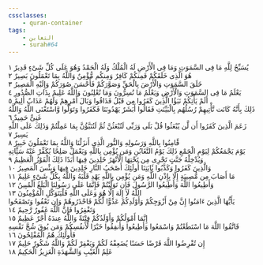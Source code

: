 ```yaml
---
cssclasses:
    - quran-container
tags:
    - التغابن
    - surah#64
---
```


يُسَبِّحُ لِلَّهِ مَا فِى السَّمَوَتِ وَمَا فِى الْأَرْضِ لَهُ الْمُلْكُ وَلَهُ الْحَمْدُ وَهُوَ عَلَى كُلِّ شَىْءٍ قَدِيرٌ  ١<br>
هُوَ الَّذِى خَلَقَكُمْ فَمِنكُمْ كَافِرٌ وَمِنكُم مُّؤْمِنٌ وَاللَّهُ بِمَا تَعْمَلُونَ بَصِيرٌ  ٢<br>
خَلَقَ السَّمَوَتِ وَالْأَرْضَ بِالْحَقِّ وَصَوَّرَكُمْ فَأَحْسَنَ صُوَرَكُمْ وَإِلَيْهِ الْمَصِيرُ  ٣<br>
يَعْلَمُ مَا فِى السَّمَوَتِ وَالْأَرْضِ وَيَعْلَمُ مَا تُسِرُّونَ وَمَا تُعْلِنُونَ وَاللَّهُ عَلِيمٌ بِذَاتِ الصُّدُورِ  ٤<br>
أَلَمْ يَأْتِكُمْ نَبَؤُا الَّذِينَ كَفَرُوا مِن قَبْلُ فَذَاقُوا وَبَالَ أَمْرِهِمْ وَلَهُمْ عَذَابٌ أَلِيمٌ  ٥<br>
ذَلِكَ بِأَنَّهُ كَانَت تَّأْتِيهِمْ رُسُلُهُم بِالْبَيِّنَتِ فَقَالُوا أَبَشَرٌ يَهْدُونَنَا فَكَفَرُوا وَتَوَلَّوا وَّاسْتَغْنَى اللَّهُ وَاللَّهُ غَنِىٌّ حَمِيدٌ  ٦<br>
زَعَمَ الَّذِينَ كَفَرُوا أَن لَّن يُبْعَثُوا قُلْ بَلَى وَرَبِّى لَتُبْعَثُنَّ ثُمَّ لَتُنَبَّؤُنَّ بِمَا عَمِلْتُمْ وَذَلِكَ عَلَى اللَّهِ يَسِيرٌ  ٧<br>
فََٔامِنُوا بِاللَّهِ وَرَسُولِهِ وَالنُّورِ الَّذِى أَنزَلْنَا وَاللَّهُ بِمَا تَعْمَلُونَ خَبِيرٌ  ٨<br>
يَوْمَ يَجْمَعُكُمْ لِيَوْمِ الْجَمْعِ ذَلِكَ يَوْمُ التَّغَابُنِ وَمَن يُؤْمِن بِاللَّهِ وَيَعْمَلْ صَلِحًا يُكَفِّرْ عَنْهُ سَئَِّاتِهِ وَيُدْخِلْهُ جَنَّتٍ تَجْرِى مِن تَحْتِهَا الْأَنْهَرُ خَلِدِينَ فِيهَا أَبَدًا ذَلِكَ الْفَوْزُ الْعَظِيمُ  ٩<br>
وَالَّذِينَ كَفَرُوا وَكَذَّبُوا بَِٔايَتِنَا أُولَئِكَ أَصْحَبُ النَّارِ خَلِدِينَ فِيهَا وَبِئْسَ الْمَصِيرُ  ١۰<br>
مَا أَصَابَ مِن مُّصِيبَةٍ إِلَّا بِإِذْنِ اللَّهِ وَمَن يُؤْمِن بِاللَّهِ يَهْدِ قَلْبَهُ وَاللَّهُ بِكُلِّ شَىْءٍ عَلِيمٌ  ١١<br>
وَأَطِيعُوا اللَّهَ وَأَطِيعُوا الرَّسُولَ فَإِن تَوَلَّيْتُمْ فَإِنَّمَا عَلَى رَسُولِنَا الْبَلَغُ الْمُبِينُ  ١٢<br>
اللَّهُ لَا إِلَهَ إِلَّا هُوَ وَعَلَى اللَّهِ فَلْيَتَوَكَّلِ الْمُؤْمِنُونَ  ١٣<br>
يَأَيُّهَا الَّذِينَ ءَامَنُوا إِنَّ مِنْ أَزْوَجِكُمْ وَأَوْلَدِكُمْ عَدُوًّا لَّكُمْ فَاحْذَرُوهُمْ وَإِن تَعْفُوا وَتَصْفَحُوا وَتَغْفِرُوا فَإِنَّ اللَّهَ غَفُورٌ رَّحِيمٌ  ١٤<br>
إِنَّمَا أَمْوَلُكُمْ وَأَوْلَدُكُمْ فِتْنَةٌ وَاللَّهُ عِندَهُ أَجْرٌ عَظِيمٌ  ١٥<br>
فَاتَّقُوا اللَّهَ مَا اسْتَطَعْتُمْ وَاسْمَعُوا وَأَطِيعُوا وَأَنفِقُوا خَيْرًا لِّأَنفُسِكُمْ وَمَن يُوقَ شُحَّ نَفْسِهِ فَأُولَئِكَ هُمُ الْمُفْلِحُونَ  ١٦<br>
إِن تُقْرِضُوا اللَّهَ قَرْضًا حَسَنًا يُضَعِفْهُ لَكُمْ وَيَغْفِرْ لَكُمْ وَاللَّهُ شَكُورٌ حَلِيمٌ  ١٧<br>
عَلِمُ الْغَيْبِ وَالشَّهَدَةِ الْعَزِيزُ الْحَكِيمُ  ١٨<br>
